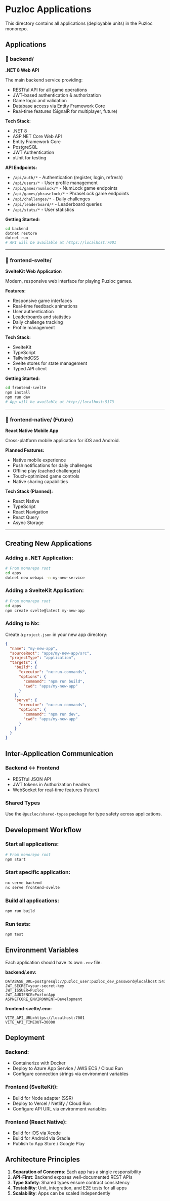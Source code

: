 # Puzloc Applications

This directory contains all applications (deployable units) in the Puzloc monorepo.

## Applications

### 🔧 backend/
**.NET 8 Web API**

The main backend service providing:
- RESTful API for all game operations
- JWT-based authentication & authorization
- Game logic and validation
- Database access via Entity Framework Core
- Real-time features (SignalR for multiplayer, future)

**Tech Stack:**
- .NET 8
- ASP.NET Core Web API
- Entity Framework Core
- PostgreSQL
- JWT Authentication
- xUnit for testing

**API Endpoints:**
- `/api/auth/*` - Authentication (register, login, refresh)
- `/api/users/*` - User profile management
- `/api/games/numlock/*` - NumLock game endpoints
- `/api/games/phraselock/*` - PhraseLock game endpoints
- `/api/challenges/*` - Daily challenges
- `/api/leaderboard/*` - Leaderboard queries
- `/api/stats/*` - User statistics

**Getting Started:**
```bash
cd backend
dotnet restore
dotnet run
# API will be available at https://localhost:7001
```

---

### 🎨 frontend-svelte/
**SvelteKit Web Application**

Modern, responsive web interface for playing Puzloc games.

**Features:**
- Responsive game interfaces
- Real-time feedback animations
- User authentication
- Leaderboards and statistics
- Daily challenge tracking
- Profile management

**Tech Stack:**
- SvelteKit
- TypeScript
- TailwindCSS
- Svelte stores for state management
- Typed API client

**Getting Started:**
```bash
cd frontend-svelte
npm install
npm run dev
# App will be available at http://localhost:5173
```

---

### 📱 frontend-native/ (Future)
**React Native Mobile App**

Cross-platform mobile application for iOS and Android.

**Planned Features:**
- Native mobile experience
- Push notifications for daily challenges
- Offline play (cached challenges)
- Touch-optimized game controls
- Native sharing capabilities

**Tech Stack (Planned):**
- React Native
- TypeScript
- React Navigation
- React Query
- Async Storage

---

## Creating New Applications

### Adding a .NET Application:
```bash
# From monorepo root
cd apps
dotnet new webapi -n my-new-service
```

### Adding a SvelteKit Application:
```bash
# From monorepo root
cd apps
npm create svelte@latest my-new-app
```

### Adding to Nx:
Create a `project.json` in your new app directory:
```json
{
  "name": "my-new-app",
  "sourceRoot": "apps/my-new-app/src",
  "projectType": "application",
  "targets": {
    "build": {
      "executor": "nx:run-commands",
      "options": {
        "command": "npm run build",
        "cwd": "apps/my-new-app"
      }
    },
    "serve": {
      "executor": "nx:run-commands",
      "options": {
        "command": "npm run dev",
        "cwd": "apps/my-new-app"
      }
    }
  }
}
```

## Inter-Application Communication

### Backend ↔ Frontend
- RESTful JSON API
- JWT tokens in Authorization headers
- WebSocket for real-time features (future)

### Shared Types
Use the `@puzloc/shared-types` package for type safety across applications.

## Development Workflow

### Start all applications:
```bash
# From monorepo root
npm start
```

### Start specific application:
```bash
nx serve backend
nx serve frontend-svelte
```

### Build all applications:
```bash
npm run build
```

### Run tests:
```bash
npm test
```

## Environment Variables

Each application should have its own `.env` file:

**backend/.env:**
```env
DATABASE_URL=postgresql://puzloc_user:puzloc_dev_password@localhost:5432/puzloc
JWT_SECRET=your-secret-key
JWT_ISSUER=Puzloc
JWT_AUDIENCE=PuzlocApp
ASPNETCORE_ENVIRONMENT=Development
```

**frontend-svelte/.env:**
```env
VITE_API_URL=https://localhost:7001
VITE_API_TIMEOUT=30000
```

## Deployment

### Backend:
- Containerize with Docker
- Deploy to Azure App Service / AWS ECS / Cloud Run
- Configure connection strings via environment variables

### Frontend (SvelteKit):
- Build for Node adapter (SSR)
- Deploy to Vercel / Netlify / Cloud Run
- Configure API URL via environment variables

### Frontend (React Native):
- Build for iOS via Xcode
- Build for Android via Gradle
- Publish to App Store / Google Play

## Architecture Principles

1. **Separation of Concerns**: Each app has a single responsibility
2. **API-First**: Backend exposes well-documented REST APIs
3. **Type Safety**: Shared types ensure contract consistency
4. **Testability**: Unit, integration, and E2E tests for all apps
5. **Scalability**: Apps can be scaled independently

